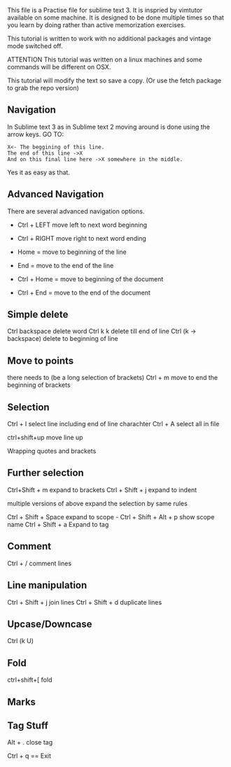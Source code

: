 This file is a Practise file for sublime text 3. It is inspried by vimtutor available on some machine.
It is designed to be done multiple times so that you learn by doing rather than active memorization exercises.

This tutorial is written to work with no additional packages and vintage mode switched off.


ATTENTION
This tutorial was written on a linux machines and some commands will be different on OSX.

This tutorial will modify the text so save a copy. (Or use the fetch package to grab the repo version)

Navigation
----------

In Sublime text 3 as in Sublime text 2 moving around is done using the arrow keys. 
GO TO:

```
X<- The beggining of this line.
The end of this line ->X
And on this final line here ->X somewhere in the middle.
```

Yes it as easy as that.

Advanced Navigation
-------------------
There are several advanced navigation options.

 - Ctrl + LEFT move left to next word beginning
 - Ctrl + RIGHT move right to next word ending

 - Home = move to beginning of the line
 - End = move to the end of the line

 - Ctrl + Home = move to beginning of the document
 - Ctrl + End = move to the end of the document


Simple delete
-------------

Ctrl backspace delete word
Ctrl k k delete till end of line
Ctrl (k -> backspace) delete to beginning of line 

Move to points
-------------
there needs to (be a long selection of brackets)
Ctrl + m move to end the beginning of brackets

Selection
---------

Ctrl + l select line including end of line charachter
Ctrl + A select all in file

ctrl+shift+up move line up

Wrapping quotes and brackets

Further selection
-----------------

Ctrl+Shift + m expand to brackets
Ctrl + Shift + j expand to indent

multiple versions of above expand the selection by same rules

Ctrl + Shift + Space expand to scope - Ctrl + Shift + Alt + p show scope name
Ctrl + Shift + a Expand to tag

Comment
-------

Ctrl + / comment lines

Line manipulation
-----------------

Ctrl + Shift + j join lines
Ctrl + Shift + d duplicate lines

Upcase/Downcase
---------------
Ctrl (k U)

Fold
----
ctrl+shift+[ fold

Marks
-----

Tag Stuff
---------
Alt + . close tag

Ctrl + q == Exit